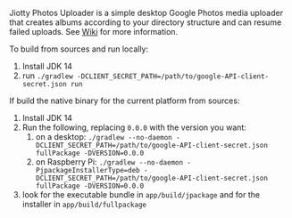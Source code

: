Jiotty Photos Uploader is a simple desktop Google Photos media uploader that creates albums according to your directory structure and can resume failed uploads.
See [Wiki](https://github.com/ylexus/jiotty-photos-uploader/wiki) for more information.

To build from sources and run locally:

1. Install JDK 14
2. run `./gradlew -DCLIENT_SECRET_PATH=/path/to/google-API-client-secret.json run`

If build the native binary for the current platform from sources:

1. Install JDK 14
2. Run the following, replacing `0.0.0` with the version you want:
    1. on a desktop: `./gradlew --no-daemon -DCLIENT_SECRET_PATH=/path/to/google-API-client-secret.json fullPackage -DVERSION=0.0.0`
    2. on Raspberry Pi:
       `./gradlew --no-daemon -PjpackageInstallerType=deb -DCLIENT_SECRET_PATH=/path/to/google-API-client-secret.json fullPackage -DVERSION=0.0.0`
3. look for the executable bundle in `app/build/jpackage` and for the installer in `app/build/fullpackage`
